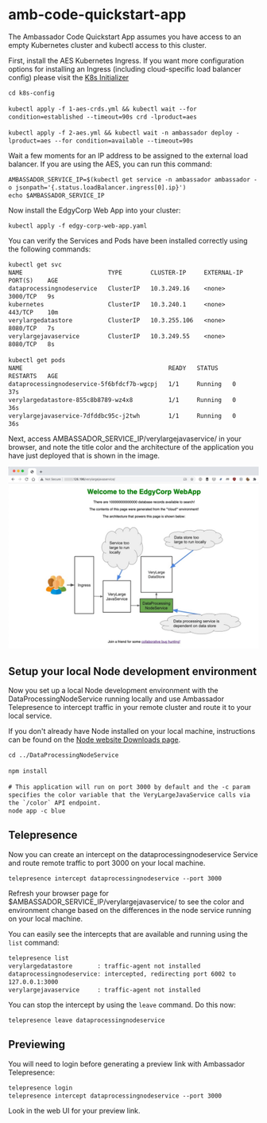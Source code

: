 # amb-code-quickstart-app
The Ambassador Code Quickstart App assumes you have access to an empty Kubernetes cluster and kubectl access to this cluster.

First, install the AES Kubernetes Ingress. If you want more configuration options for installing an Ingress (including cloud-specific load balancer config) please visit the [K8s Initializer](https://app.getambassador.io/initializer/)

```
cd k8s-config

kubectl apply -f 1-aes-crds.yml && kubectl wait --for condition=established --timeout=90s crd -lproduct=aes

kubectl apply -f 2-aes.yml && kubectl wait -n ambassador deploy -lproduct=aes --for condition=available --timeout=90s
```

Wait a few moments for an IP address to be assigned to the external load balancer. If you are using the AES, you can run this command:

```
AMBASSADOR_SERVICE_IP=$(kubectl get service -n ambassador ambassador -o jsonpath='{.status.loadBalancer.ingress[0].ip}')
echo $AMBASSADOR_SERVICE_IP
```

Now install the EdgyCorp Web App into your cluster:

```
kubectl apply -f edgy-corp-web-app.yaml 
```

You can verify the Services and Pods have been installed correctly using the following commands:

```
kubectl get svc
NAME                        TYPE        CLUSTER-IP     EXTERNAL-IP   PORT(S)    AGE
dataprocessingnodeservice   ClusterIP   10.3.249.16    <none>        3000/TCP   9s
kubernetes                  ClusterIP   10.3.240.1     <none>        443/TCP    10m
verylargedatastore          ClusterIP   10.3.255.106   <none>        8080/TCP   7s
verylargejavaservice        ClusterIP   10.3.249.55    <none>        8080/TCP   8s

kubectl get pods
NAME                                         READY   STATUS    RESTARTS   AGE
dataprocessingnodeservice-5f6bfdcf7b-wgcpj   1/1     Running   0          37s
verylargedatastore-855c8b8789-wz4x8          1/1     Running   0          36s
verylargejavaservice-7dfddbc95c-j2twh        1/1     Running   0          36s

```

Next, access AMBASSADOR_SERVICE_IP/verylargejavaservice/ in your browser, and note the title color and the architecture of the application you have just deployed that is shown in the image.

![alt text](app-architecture-screenshot.jpg "EdgyCorp Web App Architecture")


## Setup your local Node development environment
Now you set up a local Node development environment with the DataProcessingNodeService running locally and use Ambassador Telepresence to intercept traffic in your remote cluster and route it to your local service.

If you don't already have Node installed on your local machine, instructions can be found on the [Node website Downloads page](https://nodejs.org/en/download/).


```
cd ../DataProcessingNodeService

npm install

# This application will run on port 3000 by default and the -c param specifies the color variable that the VeryLargeJavaService calls via the `/color` API endpoint.
node app -c blue
```

## Telepresence 
Now you can create an intercept on the dataprocessingnodeservice Service and route remote traffic to port 3000 on your local machine.

```
telepresence intercept dataprocessingnodeservice --port 3000
```

Refresh your browser page for $AMBASSADOR_SERVICE_IP/verylargejavaservice/ to see the color and environment change based on the differences in the node service running on your local machine.

You can easily see the intercepts that are available and running using the `list` command:

```
telepresence list
verylargedatastore       : traffic-agent not installed
dataprocessingnodeservice: intercepted, redirecting port 6002 to 127.0.0.1:3000
verylargejavaservice     : traffic-agent not installed
```

You can stop the intercept by using the `leave` command. Do this now:

```
telepresence leave dataprocessingnodeservice
```

## Previewing 

You will need to login before generating a preview link with Ambassador Telepresence:

```
telepresence login
telepresence intercept dataprocessingnodeservice --port 3000
```

Look in the web UI for your preview link.